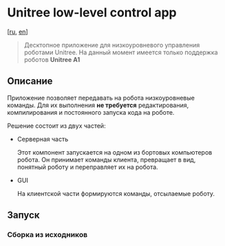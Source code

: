 # Unitree low-level control app
[[ru](./README_ru.md), [en](./README.md)]

> Десктопное приложение для низкоуровневого управления роботами Unitree. На данный момент имеется только поддержка роботов **Unitree A1**

## Описание
Приложение позволяет передавать на робота низкоуровневые команды. Для их выполнения **не требуется** редактирования, компилирования и постоянного запуска кода на роботе.

Решение состоит из двух частей:

*   Серверная часть

    Этот компонент запускается на одном из бортовых компьютеров робота. Он принимает команды клиента, превращает в вид, понятный роботу и переправляет их на робота.

*   GUI

    На клиентской части формируются команды, отсылаемые роботу.

## Запуск

### Сборка из исходников
